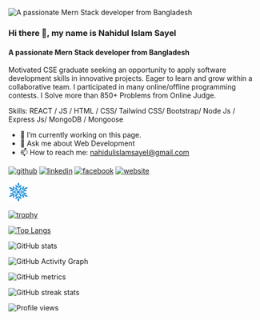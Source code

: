 ![A passionate Mern Stack developer from Bangladesh](https://i.imgur.com/7D5wSOp.png)

### Hi there 👋, my name is  Nahidul Islam Sayel
#### A passionate Mern Stack developer from Bangladesh


Motivated CSE graduate seeking an opportunity to apply software development skills in innovative projects. Eager to learn and grow within a collaborative team. 
I participated in many online/offline programming contests. I Solve more than 850+ Problems from Online Judge. 

Skills:  REACT / JS / HTML / CSS/ Tailwind CSS/ Bootstrap/ Node Js / Express Js/ MongoDB / Mongoose

- 🔭 I’m currently working on this page. 
- 💬 Ask me about Web Development  
- 📫 How to reach me: nahidulislamsayel@gmail.com 


[<img src='https://cdn.jsdelivr.net/npm/simple-icons@3.0.1/icons/github.svg' alt='github' height='40'>](https://github.com/https://github.com/Nahidul-Islam-Sayel)  [<img src='https://cdn.jsdelivr.net/npm/simple-icons@3.0.1/icons/linkedin.svg' alt='linkedin' height='40'>](https://www.linkedin.com/in/https://www.linkedin.com/in/nahidul-islam-sayel-56740b203//)  [<img src='https://cdn.jsdelivr.net/npm/simple-icons@3.0.1/icons/facebook.svg' alt='facebook' height='40'>](https://www.facebook.com/https://www.facebook.com/profile.php?id=100030944535011)  [<img src='https://cdn.jsdelivr.net/npm/simple-icons@3.0.1/icons/icloud.svg' alt='website' height='40'>](https://nahidulislamsayel.netlify.app/)  

<a href='https://archiveprogram.github.com/'><img src='https://raw.githubusercontent.com/acervenky/animated-github-badges/master/assets/acbadge.gif' width='40' height='40'></a> 

[![trophy](https://github-profile-trophy.vercel.app/?username=https://github.com/Nahidul-Islam-Sayel)](https://github.com/ryo-ma/github-profile-trophy)

[![Top Langs](https://github-readme-stats.vercel.app/api/top-langs/?username=https://github.com/Nahidul-Islam-Sayel)](https://github.com/anuraghazra/github-readme-stats)

![GitHub stats](https://github-readme-stats.vercel.app/api?username=https://github.com/Nahidul-Islam-Sayel&show_icons=true&count_private=true)  

![GitHub Activity Graph](https://activity-graph.herokuapp.com/graph?username=https://github.com/Nahidul-Islam-Sayel)  

![GitHub metrics](https://metrics.lecoq.io/https://github.com/Nahidul-Islam-Sayel)  

![GitHub streak stats](https://streak-stats.demolab.com/?user=https://github.com/Nahidul-Islam-Sayel)  

![Profile views](https://gpvc.arturio.dev/https://github.com/Nahidul-Islam-Sayel)  
